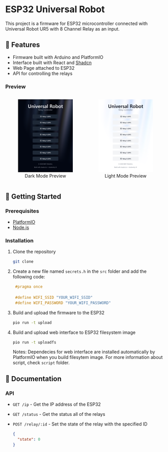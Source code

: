 # ESP32 Universal Robot

This project is a firmware for ESP32 microcontroller connected with Universal Robot UR5 with 8 Channel Relay as an input.

## 🌟 Features

- Firmware built with Arduino and PlatformIO
- Interface built with React and [Shadcn](https://ui.shadcn.com/)
- Web Page attached to ESP32
- API for controlling the relays

### Preview

<div style="display: flex; justify-content: center;">
  <figure style="width: 35%; text-align: center;">
    <img src="./doc/dark_preview.png" style="width: 100%;" alt="Dark Preview"/>
    <figcaption>Dark Mode Preview</figcaption>
  </figure>
  <figure style="width: 35%; text-align: center;">
    <img src="./doc/light_preview.png" style="width: 100%;" alt="Light Preview"/>
    <figcaption>Light Mode Preview</figcaption>
  </figure>
</div>

## 🚀 Getting Started

### Prerequisites

- [PlatformIO](https://platformio.org/)
- [Node.js](https://nodejs.org/)

### Installation

1. Clone the repository
   ```sh
   git clone
    ```

2. Create a new file named `secrets.h` in the `src` folder and add the following code:
   ```cpp
    #pragma once

    #define WIFI_SSID "YOUR_WIFI_SSID"
    #define WIFI_PASSWORD "YOUR_WIFI_PASSWORD"
    ```

3. Build and upload the firmware to the ESP32
   ```sh
   pio run -t upload
   ```

4. Build and upload web interface to ESP32 filesystem image
   ```sh
   pio run -t uploadfs
   ```
   Notes: Dependecies for web interface are installed automatically by PlatformIO when you build filesytem image. For more information about script, check `script` folder.

## 📝 Documentation

### API

- `GET /ip` - Get the IP address of the ESP32
- `GET /status` - Get the status all of the relays
- `POST /relay/:id` - Set the state of the relay with the specified ID

  ```json
  {
    "state": 0
  }
  ```